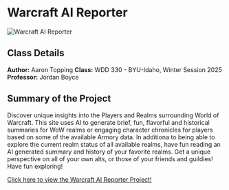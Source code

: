 # Warcraft AI Reporter

![Warcraft AI Reporter](https://github.com/TheGeneticsGuy/warcraft-ai/tree/main/src/public/images/link-image.webp)

## Class Details

**Author:** Aaron Topping
**Class:** WDD 330 - BYU-Idaho, Winter Session 2025
**Professor:** Jordan Boyce

## Summary of the Project

Discover unique insights into the Players and Realms surrounding World of Warcraft. This site uses AI to generate brief, fun, flavorful and historical summaries for WoW realms or engaging character chronicles for players based on some of the available Armory data. In additiona to being able to explore the current realm status of all available realms, have fun reading an AI generated summary and history of your favorite realms. Get a unique perspective on all of your own alts, or those of your friends and guildies! Have fun exploring!

[Click here to view the Warcraft AI Reporter Project!](https://warcraft-ai-report.netlify.app/)